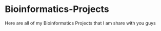 # Bioinformatics-Projects
Here are all of my Bioinformatics Projects that I am share with you guys 
